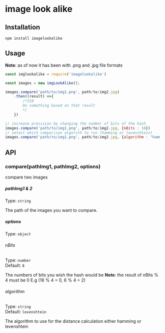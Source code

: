 # image look alike

## Installation 

```npm install imagelookalike```
 
## Usage

**Note**: as of now it has been with .png and .jpg file formats

```js
const imglookalike = require('imagelookalike')

const images = new imgLookAlike();

images.compare('path/to/img1.png', path/to/img2.jpg)
    .then((result) =>{
        /*210 
        Do something based on that result
        */
    })

// increase precision by changing the number of bits of the hash
images.compare('path/to/img1.png', path/to/img2.jpg, {nBits : 16})
// select which comparison algorith to run (hamming or levenshtein)
images.compare('path/to/img1.png', path/to/img2.jpg, {algorithm : "hamming"})
```
## API

### compare(pathImg1, pathImg2, options)

compare two images

##### pathImg1 & 2

Type: `string`

The path of the images you want to compare.

##### options

Type: `object`

###### nBits

Type: `number`<br>
Default: `8`

The numbers of bits you wish the hash would be
**Note**: the result of nBits % 4 must be 0 E.g (16 % 4 = 0, 6 % 4 = 2) 

###### algorithm

Type: `string`<br>
Default: `levenshtein`

The algorithm to use for the distance calculation either hamming or levenshtein
